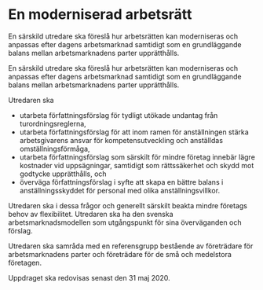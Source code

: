 # En moderniserad arbetsrätt

En särskild utredare ska föreslå hur arbetsrätten kan moderniseras och anpassas efter dagens arbetsmarknad samtidigt som en grundläggande balans mellan arbetsmarknadens parter upprätthålls.

En särskild utredare ska föreslå hur arbetsrätten kan moderniseras och anpassas efter dagens arbetsmarknad samtidigt som en grundläggande balans mellan arbetsmarknadens parter upprätthålls.

Utredaren ska

* utarbeta författningsförslag för tydligt utökade undantag
från turordningsreglerna,
* utarbeta författningsförslag för att inom ramen för
anställningen stärka arbetsgivarens ansvar för kompetensutveckling och anställdas omställningsförmåga,
* utarbeta författningsförslag som särskilt för mindre företag
innebär lägre kostnader vid uppsägningar, samtidigt som
rättssäkerhet och skydd mot godtycke upprätthålls, och
* överväga författningsförslag i syfte att skapa en bättre
balans i anställningsskyddet för personal med olika
anställningsvillkor.

Utredaren ska i dessa frågor och generellt särskilt beakta mindre
företags behov av flexibilitet. Utredaren ska ha den svenska
arbetsmarknadsmodellen som utgångspunkt för sina
överväganden och förslag.

Utredaren ska samråda med en referensgrupp bestående av företrädare för arbetsmarknadens parter och företrädare för de små och medelstora företagen.

Uppdraget ska redovisas senast den 31 maj 2020.
